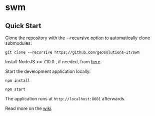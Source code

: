 swm
==========

Quick Start
------------

Clone the repository with the --recursive option to automatically clone submodules:

`git clone --recursive https://github.com/geosolutions-it/swm`

Install NodeJS >= 7.10.0 , if needed, from [here](https://nodejs.org/en/download/releases/).

Start the development application locally:

`npm install`

`npm start`

The application runs at `http://localhost:8081` afterwards.

Read more on the [wiki](https://github.com/geosolutions-it/swm/wiki).
